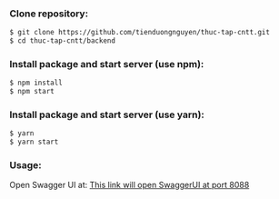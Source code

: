 ### Clone repository:
```bash
$ git clone https://github.com/tienduongnguyen/thuc-tap-cntt.git
$ cd thuc-tap-cntt/backend
```
### Install package and start server (use npm):
```bash
$ npm install
$ npm start
```
### Install package and start server (use yarn):
```bash
$ yarn
$ yarn start
```
### Usage:
Open Swagger UI at: [This link will open SwaggerUI at port 8088](localhost:8088/docs)
